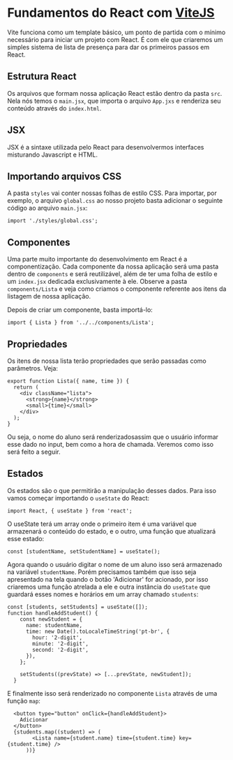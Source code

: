 # Fundamentos do React com [ViteJS](https://vitejs.dev/)

Vite funciona como um template básico, um ponto de partida com o mínimo necessário para iniciar um projeto com React. É com ele que criaremos um simples sistema de lista de presença para dar os primeiros passos em React.

## Estrutura React

Os arquivos que formam nossa aplicação React estão dentro da pasta `src`. Nela nós temos o `main.jsx`, que importa o arquivo `App.jxs` e renderiza seu conteúdo através do `index.html`.

## JSX

JSX é a sintaxe utilizada pelo React para desenvolvermos interfaces misturando Javascript e HTML.

## Importando arquivos CSS

A pasta `styles` vai conter nossas folhas de estilo CSS. Para importar, por exemplo, o arquivo `global.css` ao nosso projeto basta adicionar o seguinte código ao arquivo `main.jsx`:

```
import './styles/global.css';
```

## Componentes

Uma parte muito importante do desenvolvimento em React é a componentização. Cada componente da nossa aplicação será uma pasta dentro de `components` e será reutilizável, além de ter uma folha de estilo e um `index.jsx` dedicada exclusivamente à ele. Observe a pasta `components/Lista` e veja como criamos o componente referente aos itens da listagem de nossa aplicação.

Depois de criar um componente, basta importá-lo:

```
import { Lista } from '../../components/Lista';
```

## Propriedades

Os itens de nossa lista terão propriedades que serão passadas como parâmetros. Veja:

```
export function Lista({ name, time }) {
  return (
    <div className="lista">
      <strong>{name}</strong>
      <small>{time}</small>
    </div>
  );
}
```

Ou seja, o nome do aluno será renderizadosassim que o usuário informar esse dado no input, bem como a hora de chamada. Veremos como isso será feito a seguir.

## Estados

Os estados são o que permitirão a manipulação desses dados. Para isso vamos começar importando o `useState` do React:

```
import React, { useState } from 'react';
```

O useState terá um array onde o primeiro item é uma variável que armazenará o conteúdo do estado, e o outro, uma função que atualizará esse estado:

```
const [studentName, setStudentName] = useState();
```

Agora quando o usuário digitar o nome de um aluno isso será armazenado na variável `studentName`. Porém precisamos também que isso seja apresentado na tela quando o botão 'Adicionar' for acionado, por isso criaremos uma função atrelada a ele e outra instância do `useState` que guardará esses nomes e horários em um array chamado `students`:

```
const [students, setStudents] = useState([]);
function handleAddStudent() {
    const newStudent = {
      name: studentName,
      time: new Date().toLocaleTimeString('pt-br', {
        hour: '2-digit',
        minute: '2-digit',
        second: '2-digit',
      }),
    };

    setStudents((prevState) => [...prevState, newStudent]);
  }
```

E finalmente isso será renderizado no componente `Lista` através de uma função `map`:

```
  <button type="button" onClick={handleAddStudent}>
    Adicionar
  </button>
  {students.map((student) => (
        <Lista name={student.name} time={student.time} key={student.time} />
      ))}
```
